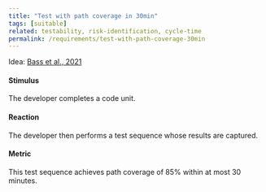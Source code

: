```yaml
---
title: "Test with path coverage in 30min"
tags: [suitable]
related: testability, risk-identification, cycle-time
permalink: /requirements/test-with-path-coverage-30min
---
```


<div class="quality-requirement" markdown="1">

Idea: [Bass et al., 2021](/references/#bass2021software)

#### Stimulus

The developer completes a code unit.

#### Reaction

The developer then performs a test sequence whose results are captured.

#### Metric

This test sequence achieves path coverage of 85% within at most 30 minutes.

</div><br>



